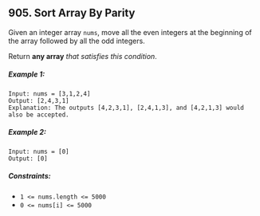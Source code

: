 ## 905. Sort Array By Parity

Given an integer array ```nums```, move all the even integers at the beginning of the array followed by all the odd integers.

Return **any array** *that satisfies this condition*.

##### Example 1:
```
Input: nums = [3,1,2,4]
Output: [2,4,3,1]
Explanation: The outputs [4,2,3,1], [2,4,1,3], and [4,2,1,3] would also be accepted.
```
##### Example 2:
```
Input: nums = [0]
Output: [0]
```

##### Constraints:

* ```1 <= nums.length <= 5000```
* ```0 <= nums[i] <= 5000```